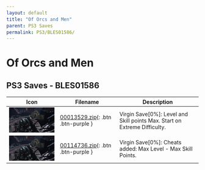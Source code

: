 ```yaml
---
layout: default
title: "Of Orcs and Men"
parent: PS3 Saves
permalink: PS3/BLES01586/
---
```

# Of Orcs and Men

## PS3 Saves - BLES01586

| Icon | Filename | Description |
|------|----------|-------------|
| ![Of Orcs and Men](ICON0.PNG) | [00013529.zip](00013529.zip){: .btn .btn-purple } | Virgin Save[0%]: Level and Skill points Max. Start on Extreme Difficulty. |
| ![Of Orcs and Men](ICON0.PNG) | [00114736.zip](00114736.zip){: .btn .btn-purple } | Virgin Save[0%]: Cheats added: Max Level - Max Skill Points. |
